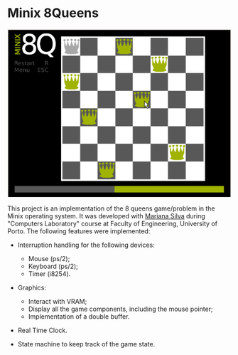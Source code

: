 # Minix 8Queens
![](https://github.com/anaezes/Minix8queens/blob/master/img/8queens.png?raw=true)

This project is an implementation of the 8 queens game/problem in the Minix operating system. It was developed with [Mariana Silva](https://www.github.com/up201506197) during "Computers Laboratory" course at Faculty of Engineering, University of Porto. The following features were implemented:

* Interruption handling for the following devices:
  * Mouse (ps/2);
  * Keyboard (ps/2);
  * Timer (i8254).

* Graphics:
  * Interact with VRAM;
  * Display all the game components, including the mouse pointer;
  * Implementation of a double buffer.

* Real Time Clock.

* State machine to keep track of the game state.